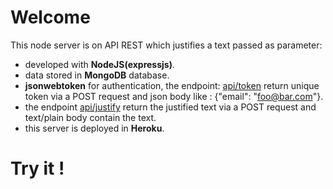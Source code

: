 # Welcome

This node server is on API REST which justifies a text passed as parameter:
- developed with **NodeJS(expressjs)**.
- data stored in **MongoDB** database.
- **jsonwebtoken** for authentication, the endpoint: [api/token](https://contact-webmaster.herokuapp.com/api/token) return unique token via a POST request and json body like :  {"email": "foo@bar.com"}.
- the endpoint [api/justify](https://contact-webmaster.herokuapp.com/api/justify) return the justified text via a POST request and text/plain body contain the text.
- this server is deployed in **Heroku**.
# Try it !
